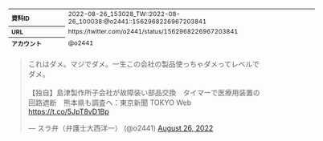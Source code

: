 <table style="font-size: 9pt; width: 610px; margin-bottom: 20px; height: 80px;">
<tbody>
    <tr>
        <th align=left>資料ID</th>
        <td align=left>2022-08-26_153028_TW::2022-08-26_100038:@o2441::1562968226967203841</td>
    </tr>
    <tr>
        <th align=left>URL</th>
        <td align=left>https://twitter.com/o2441/status/1562968226967203841</td>
    </tr>
    <tr>
        <th align=left>アカウント</th>
        <td align=left>@o2441</td>
    </tr>
    <tr>
        <th align=left>ユーザ名</th>
        <td align=left>スラ弁（弁護士大西洋一）</td>
    </tr>
    <tr>
        <th align=left>ツイートの記録日時</th>
        <td align=left>2022-08-26_153028_</td>
    </tr>
</tbody>
</table>
<blockquote class="twitter-tweet" data-width="450"  data-lang="ja"><p lang="ja" dir="ltr">これはダメ。マジでダメ。一生この会社の製品使っちゃダメってレベルでダメ。<br><br>【独自】島津製作所子会社が故障装い部品交換　タイマーで医療用装置の回路遮断　熊本県も調査へ：東京新聞 TOKYO Web <a href="https://t.co/5JpT8vD1Bp">https://t.co/5JpT8vD1Bp</a></p>&mdash; スラ弁（弁護士大西洋一） (@o2441) <a href="https://twitter.com/o2441/status/1562968226967203841?ref_src=twsrc%5Etfw">August 26, 2022</a></blockquote>
<script async src="https://platform.twitter.com/widgets.js" charset="utf-8"></script>



